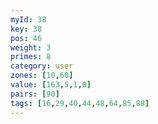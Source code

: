```yaml
---
myId: 38
key: 38
pos: 46
weight: 3
primes: 8
category: user
zones: [10,60]
value: [163,5,1,0]
pairs: [90]
tags: [16,29,40,44,48,64,85,88]
---
```

